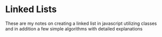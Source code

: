 # Linked Lists

These are my notes on creating a linked list in javascript utilizing classes and in addition a few simple algorithms with detailed explanations
